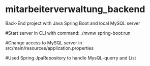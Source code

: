 # mitarbeiterverwaltung_backend
Back-End project with Java Spring Boot and local MySQL server

#Start server in CLI with command:
./mvnw spring-boot:run

#Change access to MySQL server in
src/main/resources/application.properties

#Used Spring JpaRepository to handle MysQL-querry and List

